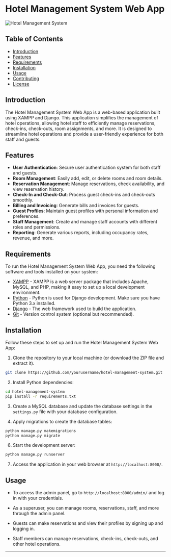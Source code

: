 # Hotel Management System Web App

![Hotel Management System](https://raw.githubusercontent.com/ridaamir/HotelManagementSystem-Django/main/frontend.jpg)


## Table of Contents

- [Introduction](#introduction)
- [Features](#features)
- [Requirements](#requirements)
- [Installation](#installation)
- [Usage](#usage)
- [Contributing](#contributing)
- [License](#license)

## Introduction

The Hotel Management System Web App is a web-based application built using XAMPP and Django. This application simplifies the management of hotel operations, allowing hotel staff to efficiently manage reservations, check-ins, check-outs, room assignments, and more. It is designed to streamline hotel operations and provide a user-friendly experience for both staff and guests.

## Features

- **User Authentication**: Secure user authentication system for both staff and guests.
- **Room Management**: Easily add, edit, or delete rooms and room details.
- **Reservation Management**: Manage reservations, check availability, and view reservation history.
- **Check-In and Check-Out**: Process guest check-ins and check-outs smoothly.
- **Billing and Invoicing**: Generate bills and invoices for guests.
- **Guest Profiles**: Maintain guest profiles with personal information and preferences.
- **Staff Management**: Create and manage staff accounts with different roles and permissions.
- **Reporting**: Generate various reports, including occupancy rates, revenue, and more.

## Requirements

To run the Hotel Management System Web App, you need the following software and tools installed on your system:

- [XAMPP](https://www.apachefriends.org/index.html) - XAMPP is a web server package that includes Apache, MySQL, and PHP, making it easy to set up a local development environment.
- [Python](https://www.python.org/) - Python is used for Django development. Make sure you have Python 3.x installed.
- [Django](https://www.djangoproject.com/) - The web framework used to build the application.
- [Git](https://git-scm.com/) - Version control system (optional but recommended).

## Installation

Follow these steps to set up and run the Hotel Management System Web App:

1. Clone the repository to your local machine (or download the ZIP file and extract it).

```bash
git clone https://github.com/yourusername/hotel-management-system.git
```

2. Install Python dependencies:

```bash
cd hotel-management-system
pip install -r requirements.txt
```

3. Create a MySQL database and update the database settings in the `settings.py` file with your database configuration.

4. Apply migrations to create the database tables:

```bash
python manage.py makemigrations
python manage.py migrate
```

6. Start the development server:

```bash
python manage.py runserver
```

7. Access the application in your web browser at `http://localhost:8000/`.

## Usage

- To access the admin panel, go to `http://localhost:8000/admin/` and log in with your credentials.

- As a superuser, you can manage rooms, reservations, staff, and more through the admin panel.

- Guests can make reservations and view their profiles by signing up and logging in.

- Staff members can manage reservations, check-ins, check-outs, and other hotel operations.
---